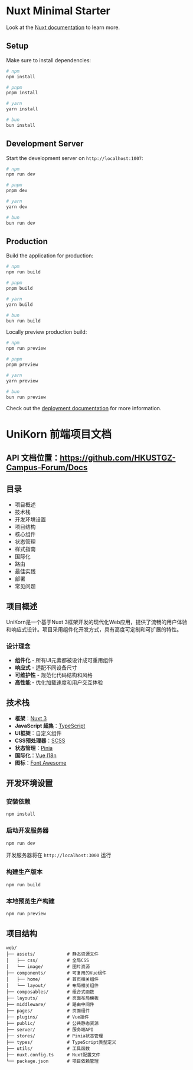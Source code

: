 # Nuxt Minimal Starter

Look at the [Nuxt documentation](https://nuxt.com/docs/getting-started/introduction) to learn more.

## Setup

Make sure to install dependencies:

```bash
# npm
npm install

# pnpm
pnpm install

# yarn
yarn install

# bun
bun install
```

## Development Server

Start the development server on `http://localhost:1007`:

```bash
# npm
npm run dev

# pnpm
pnpm dev

# yarn
yarn dev

# bun
bun run dev
```

## Production

Build the application for production:

```bash
# npm
npm run build

# pnpm
pnpm build

# yarn
yarn build

# bun
bun run build
```

Locally preview production build:

```bash
# npm
npm run preview

# pnpm
pnpm preview

# yarn
yarn preview

# bun
bun run preview
```

Check out the [deployment documentation](https://nuxt.com/docs/getting-started/deployment) for more information.

# UniKorn 前端项目文档

## API 文档位置：https://github.com/HKUSTGZ-Campus-Forum/Docs

## 目录

- 项目概述
- 技术栈
- 开发环境设置
- 项目结构
- 核心组件
- 状态管理
- 样式指南
- 国际化
- 路由
- 最佳实践
- 部署
- 常见问题

## 项目概述

UniKorn是一个基于Nuxt 3框架开发的现代化Web应用，提供了流畅的用户体验和响应式设计。项目采用组件化开发方式，具有高度可定制和可扩展的特性。

### 设计理念

- **组件化** - 所有UI元素都被设计成可重用组件
- **响应式** - 适配不同设备尺寸
- **可维护性** - 规范化代码结构和风格
- **高性能** - 优化加载速度和用户交互体验

## 技术栈

- **框架**：[Nuxt 3](https://nuxt.com/)
- **JavaScript 超集**：[TypeScript](https://www.typescriptlang.org/)
- **UI框架**：自定义组件
- **CSS预处理器**：[SCSS](https://sass-lang.com/)
- **状态管理**：[Pinia](https://pinia.vuejs.org/)
- **国际化**：[Vue I18n](https://vue-i18n.intlify.dev/)
- **图标**：[Font Awesome](https://fontawesome.com/)

## 开发环境设置

### 安装依赖

```bash
npm install
```

### 启动开发服务器

```bash
npm run dev
```

开发服务器将在 `http://localhost:3000` 运行

### 构建生产版本

```bash
npm run build
```

### 本地预览生产构建

```bash
npm run preview
```

## 项目结构

```
web/
├── assets/            # 静态资源文件
│   ├── css/           # 全局CSS
│   └── image/         # 图片资源
├── components/        # 可复用的Vue组件
│   ├── home/          # 首页相关组件
│   └── layout/        # 布局相关组件
├── composables/       # 组合式函数
├── layouts/           # 页面布局模板
├── middleware/        # 路由中间件
├── pages/             # 页面组件
├── plugins/           # Vue插件
├── public/            # 公共静态资源
├── server/            # 服务端API
├── stores/            # Pinia状态管理
├── types/             # TypeScript类型定义
├── utils/             # 工具函数
├── nuxt.config.ts     # Nuxt配置文件
└── package.json       # 项目依赖管理
```